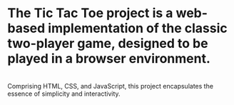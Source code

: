 # The Tic Tac Toe project is a web-based implementation of the classic two-player game, designed to be played in a browser environment. 
<br>
Comprising HTML, CSS, and JavaScript, this project encapsulates the essence of simplicity and interactivity.
